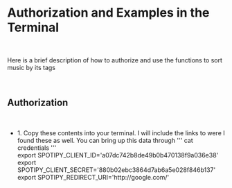 <h1>Authorization and Examples in the Terminal</h1> <br>
<p>Here is a brief description of how to authorize and use the functions to sort music by its tags</p><br>
<h2>Authorization</h2><br>
<ul>
  <li>1. Copy these contents into your terminal. I will include the links to were I found these as well. You can bring
  up this data through 
    '''
  cat credentials
    '''
    <dt>export SPOTIPY_CLIENT_ID='a07dc742b8de49b0b470138f9a036e38'</dt>
  <dt>export SPOTIPY_CLIENT_SECRET='880b02ebc3864d7ab6a5e028f846b137'</dt>
  <dt>export SPOTIPY_REDIRECT_URI='http://google.com/'</dt>
